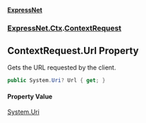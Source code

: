 #### [ExpressNet](ExpressNet.md 'ExpressNet')
### [ExpressNet.Ctx](ExpressNet.Ctx.md 'ExpressNet.Ctx').[ContextRequest](ExpressNet.Ctx.ContextRequest.md 'ExpressNet.Ctx.ContextRequest')

## ContextRequest.Url Property

Gets the URL requested by the client.

```csharp
public System.Uri? Url { get; }
```

#### Property Value
[System.Uri](https://docs.microsoft.com/en-us/dotnet/api/System.Uri 'System.Uri')